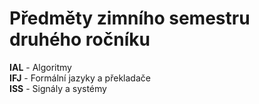 # Předměty zimního semestru druhého ročníku

**IAL** - Algoritmy  
**IFJ** - Formální jazyky a překladače  
**ISS** - Signály a systémy  
